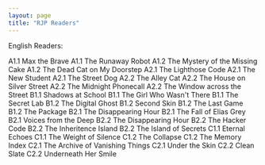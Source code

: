 ```yaml
---
layout: page
title: "RJP Readers"
---
```


English Readers:

A1.1 Max the Brave
A1.1 The Runaway Robot
A1.2 The Mystery of the Missing Cake
A1.2 The Dead Cat on My Doorstep
A2.1 The Lighthose Code
A2.1 The New Student
A2.1 The Street Dog
A2.2 The Alley Cat
A2.2 The House on Silver Street
A2.2 The Midnight Phonecall
A2.2 The Window across the Street
B1.1 Shadows at School
B1.1 The Girl Who Wasn't There
B1.1 The Secret Lab
B1.2 The Digital Ghost
B1.2 Second Skin
B1.2 The Last Game
B1.2 The Package
B2.1 The Disappearing Hour
B2.1 The Fall of Elias Grey
B2.1 Voices from the Deep
B2.2 The Disappearing Hour
B2.2 The Hacker Code
B2.2 The Inheritence Island
B2.2 The Island of Secrets
C1.1 Eternal Echoes
C1.1 The Weight of Silence
C1.2 The Collapse
C1.2 The Memory Index
C2.1 The Archive of Vanishing Things
C2.1 Under the Skin
C2.2 Clean Slate
C2.2 Underneath Her Smile


